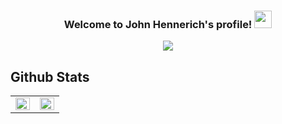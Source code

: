 <h3 align="center">
  Welcome to John Hennerich's profile!
  <img src="https://media.giphy.com/media/hvRJCLFzcasrR4ia7z/giphy.gif" width="28">
</h3>

<p align="center">
  <a href="https://github.com/jhennerich/readme-typing-svg"><img src="https://readme-typing-svg.demolab.com/?lines=Backend%20web%20and%20app%20developer;20%2B%20years%20of%20IT%20experience;Always%20learning%20new%20things&font=Fira%20Code&center=true&width=440&height=45&color=f75c7e&vCenter=true&size=22&pause=1000"></a>
</p>

<!--
**jhennerich/jhennerich** is a ✨ _special_ ✨ repository because its `README.md` (this file) appears on your GitHub profile.

Here are some ideas to get you started:

- 🔭 I’m currently working on ...
- 🌱 I’m currently learning ...
- 👯 I’m looking to collaborate on ...
- 🤔 I’m looking for help with ...
- 💬 Ask me about ...
- 📫 How to reach me: ...
- 😄 Pronouns: ...
- ⚡ Fun fact: ...
-->

## Github Stats  
<table><tr><td valign="top" width="50%">

<img src="https://github-readme-stats.vercel.app/api?username=jhennerich&show_icons=true&count_private=true&hide_border=true" align="left" style="width: 100%" />

</td><td valign="top" width="50%">

<img src="https://github-readme-stats.vercel.app/api/top-langs/?username=MarchandMD&hide_border=true&layout=compact" align="left" style="width: 100%" />

</td></tr></table>  
